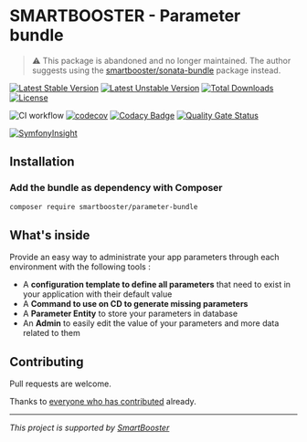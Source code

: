 # SMARTBOOSTER - Parameter bundle

> :warning: This package is abandoned and no longer maintained. The author suggests using the [smartbooster/sonata-bundle](https://github.com/smartbooster/sonata-bundle) package instead.

[![Latest Stable Version](http://poser.pugx.org/smartbooster/parameter-bundle/v)](https://packagist.org/packages/smartbooster/parameter-bundle)
[![Latest Unstable Version](http://poser.pugx.org/smartbooster/parameter-bundle/v/unstable)](https://packagist.org/packages/smartbooster/parameter-bundle)
[![Total Downloads](http://poser.pugx.org/smartbooster/parameter-bundle/downloads)](https://packagist.org/packages/smartbooster/parameter-bundle)
[![License](http://poser.pugx.org/smartbooster/parameter-bundle/license)](https://packagist.org/packages/smartbooster/parameter-bundle)

![CI workflow](https://github.com/smartbooster/parameter-bundle/actions/workflows/ci.yml/badge.svg)
[![codecov](https://codecov.io/gh/smartbooster/parameter-bundle/branch/master/graph/badge.svg?token=QQZPRVXGL8)](https://codecov.io/gh/smartbooster/parameter-bundle)
[![Codacy Badge](https://app.codacy.com/project/badge/Grade/160f4ad245a2407ab316d13438b07543)](https://www.codacy.com/gh/smartbooster/parameter-bundle/dashboard?utm_source=github.com&amp;utm_medium=referral&amp;utm_content=smartbooster/parameter-bundle&amp;utm_campaign=Badge_Grade)
[![Quality Gate Status](https://sonarcloud.io/api/project_badges/measure?project=smartbooster_parameter-bundle&metric=alert_status)](https://sonarcloud.io/dashboard?id=smartbooster_parameter-bundle)

[![SymfonyInsight](https://insight.symfony.com/projects/c4ca3128-074c-4513-b7b9-32ceb8410c39/small.svg)](https://insight.symfony.com/projects/c4ca3128-074c-4513-b7b9-32ceb8410c39)

## Installation

### Add the bundle as dependency with Composer

``` bash
composer require smartbooster/parameter-bundle
```

## What's inside

Provide an easy way to administrate your app parameters through each environment with the following tools :   

*   A **configuration template to define all parameters** that need to exist in your application with their default value
*   A **Command to use on CD to generate missing parameters**  
*   A **Parameter Entity** to store your parameters in database
*   An **Admin** to easily edit the value of your parameters and more data related to them

## Contributing

Pull requests are welcome. 

Thanks to [everyone who has contributed](https://github.com/smartbooster/parameter-bundle/contributors) already.

---

*This project is supported by [SmartBooster](https://www.smartbooster.io)*
